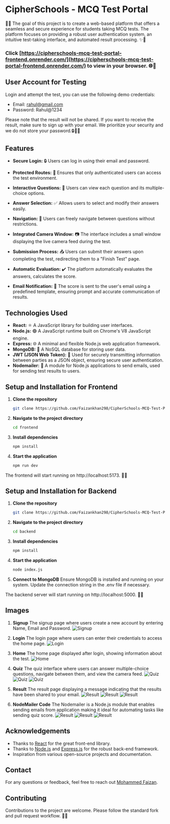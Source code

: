 # CipherSchools - MCQ Test Portal

🌟✨ The goal of this project is to create a web-based platform that offers a seamless and secure experience for students taking MCQ tests. The platform focuses on providing a robust user authentication system, an intuitive test-taking interface, and automated result processing. ✨🌟

### Click  [https://cipherschools-mcq-test-portal-frontend.onrender.com/](https://cipherschools-mcq-test-portal-frontend.onrender.com/) to view in your browser. 🌐👀

## User Account for Testing

Login and attempt the test, you can use the following demo credentials:

- Email: rahul@gmail.com
- Password: Rahul@1234

Please note that the result will not be shared. If you want to receive the result, make sure to sign up with your email. We prioritize your security and we do not store your password.🔒📧✨




## Features

- **Secure Login:** 🔒 Users can log in using their email and password.
- **Protected Routes:** 🚧 Ensures that only authenticated users can access the test environment.

- **Interactive Questions:** 📝 Users can view each question and its multiple-choice options.
- **Answer Selection:** ✅ Allows users to select and modify their answers easily.
- **Navigation:** 🚀 Users can freely navigate between questions without restrictions.
- **Integrated Camera Window:** 📷 The interface includes a small window displaying the live camera feed during the test.

- **Submission Process:** 📤 Users can submit their answers upon completing the test, redirecting them to a "Finish Test" page.
- **Automatic Evaluation:** ✔️ The platform automatically evaluates the answers, calculates the score.
- **Email Notification:** 📧 The score is sent to the user's email using a predefined template, ensuring prompt and accurate communication of results.

## Technologies Used

- **React:** ⚛️ A JavaScript library for building user interfaces.
- **Node.js:** 🟢 A JavaScript runtime built on Chrome's V8 JavaScript engine.
- **Express:** 🌐 A minimal and flexible Node.js web application framework.
- **MongoDB:** 🍃 A NoSQL database for storing user data. 
- **JWT (JSON Web Token):** 🔐 Used for securely transmitting information between parties as a JSON object, ensuring secure user authentication.
- **Nodemailer:** 📨 A module for Node.js applications to send emails, used for sending test results to users.

## Setup and Installation for Frontend

1. **Clone the repository**
    ```bash
    git clone https://github.com/Faizankhan298/CipherSchools-MCQ-Test-Portal-frontend.git
2. **Navigate to the project directory**

    ```bash
    cd frontend
3. **Install dependencies**

    ```bash
    npm install 
4. **Start the application**

    ```bash
    npm run dev
    
The frontend will start running on http://localhost:5173. 🚀🌐

## Setup and Installation for Backend

1. **Clone the repository**
    ```bash
    git clone https://github.com/Faizankhan298/CipherSchools-MCQ-Test-Portal-backend.git
2. **Navigate to the project directory**

    ```bash
    cd backend
3. **Install dependencies**

    ```bash
    npm install 
4. **Start the application**

    ```bash
    node index.js 
5. **Connect to MongoDB**
    Ensure MongoDB is installed and running on your system. Update the connection string in the .env file if necessary.
    
The backend server will start running on http://localhost:5000. 🚀🌐

## Images

1. **Signup**
    The signup page where users create a new account by entering Name, Email and Password.
    ![Signup](./public/images/signup.png)

2. **Login**
    The login page where users can enter their credentials to access the home page.
    ![Login](./public/images/login.png)

3. **Home**
    The home page displayed after login, showing information about the test.
    ![Home](./public/images/home.png)

4. **Quiz**
    The quiz interface where users can answer multiple-choice questions, navigate between them, and view the camera feed.
    ![Quiz](./public/images/quiz-1.png)
    ![Quiz](./public/images/quiz-2.png)
    ![Quiz](./public/images/quiz-3.png)

5. **Result**
    The result page displaying a message indicating that the results have been shared to your email.
    ![Result](./public/images/result.png)
    ![Result](./public/images/email-1.png)
    ![Result](./public/images/email-2.png)
    


6. **NodeMailer Code**
    The Nodemailer  is a Node.js module that enables sending emails from  application making it ideal for automating tasks like sending quiz score.
    ![Result](./public/images/nodemailer-1.png)
    ![Result](./public/images/nodemailer-2.png)
    ![Result](./public/images/nodemailer-3.png)


## Acknowledgements

- Thanks to [React](https://reactjs.org/) for the great front-end library.
- Thanks to [Node.js](https://nodejs.org/) and [Express.js](https://expressjs.com/) for the robust back-end framework.
- Inspiration from various open-source projects and documentation.


## Contact

For any questions or feedback, feel free to reach out  [Mohammed Faizan](mailto:fk29837@example.com).


## Contributing

Contributions to the project are welcome. Please follow the standard fork and pull request workflow. 🤝🌟


